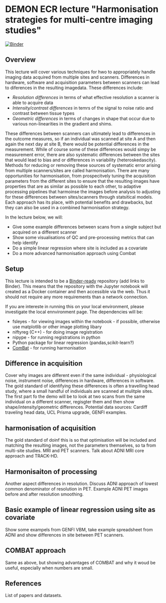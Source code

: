 # DEMON ECR lecture "Harmonisation strategies for multi-centre imaging studies"

[![Binder](https://mybinder.org/badge_logo.svg)](https://mybinder.org/v2/gh/HealthBioscienceIDEAS/demon-imaging-harmonisation/HEAD)

## Overview
This lecture will cover various techniques for hwo to appropriately handle imaging data acquired from multiple sites and scanners. 
Differences in hardware, software and acquisition parameters between scanners can lead to diferences in the resulting imagedata. 
These differences include:

* _Resolution differences_ in terms of what effective resolution a scanner is able to acquire data
* _Intensity/contrast differences_ in temrs of the signal to noise ratio and contrast between tissue types
* _Geometric differences_ in terms of changes in shape that occur due to various non-linearities in the gradient and shims.

These differences between scanners can ultimately lead to differences in the outcome measures, so if an individual
was scanned at site A and then again the next day at site B, there would be potential differences in the measurement.
While of course some of these differences would simpy be measurement error, there are also systematic differences between the sites that would lead
to bias and or differences in variability (heteroskedascity). 
Methods for reducing or removing these sources of systematic error arising from multiple scanners/sites are called harmonisation. 
There are many opportunities for harmonisation, from prospecitvely tuning the acquisition parameters from the different sites 
to ensure that the resulting images have properties that are as similar as possible to each other, to adaptive processing pipelines
that harmoinse the images before analysis to adjusting for these differences between sites/scanners through statsitical models.
Each approach has its place, with potential benefits and drawbacks, but they can also be used in a combined harmonisation strategy.

In the lecture below, we will:
* Give some example differences between scans from a single subject but acquired on a different scanner
* Show some visualisations of QC and pre-processing metrics that can help identify 
* Do a simple linear regression where site is included as a covariate
* Do a more advanced harmonisation approach using Combat

## Setup
This lecture is intended to be a [Binder-ready](https://mybinder.org/) repository (add links to Binder). This means that the repository with the Jupyter notebook will created as a 
Docker container and then accessible via the web. Thus it should not require any more requirements than a network connection.

If you are intereste in running this on your local environment, please investigate the local ennvironment page. The dependencies will be: 
* fsleyes - for viewing images within the notebook - if possible, otherwise use matplotlib or other image plotting libary
* niftyreg (C++) - for doing image registration
* nipype - for running registrations in python
* Python package for linear regression (pandas,scikit-learn?)
* [ComBat](https://github.com/Jfortin1/ComBatHarmonization) - for running harmonisation

## Difference in acquisition
Cover why images are different even if the same individual - physiological noise, instrument noise, differences in hardware, differences in software. The gold standard of identifying these differences is often a travelling head study, where a small handful of individuals are scanned at mulitple sites. 
The first part fo the demo will be to look at two scans from the same individual on a different scanner, regisgter them and then show shape/intensity/geometric differences.
Potential data sources: Cardiff traveling head data, UCL Prisma upgrade, GENFI examples.

## harmonisation of acquisition
The gold standard of doinf this is so that optimisation  will be included and matching the resulting images, not the parameters themselves, so ta
from multi-site studies. MRI and PET scanners. Talk about ADNI MRI core approach and TRACK-HD.

## Harmonisaiton of processing
Another aspect differences in resolution. Discuss ADNI approach of lowest common denominator of resolution in PET.
Example ADNI PET images before and after resolution smoothing.

## Basic example of linear regression using site as covariate
Show some exampels from GENFI VBM, take example spreadsheet from ADNI and show differences in site between PET scanners.

## COMBAT approach
Same as above, but showing advantages of COMBAT and why it woud be useful, especially when numbers are small. 

## References
List of papers and datasets.
